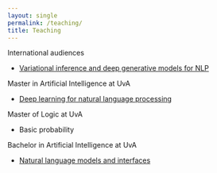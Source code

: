 ```yaml
---
layout: single
permalink: /teaching/
title: Teaching
---
```


International audiences

* [Variational inference and deep generative models for NLP](https://vitutorial.github.io)

Master in Artificial Intelligence at UvA

* [Deep learning for natural language processing](/teaching/dl4nlp)

Master of Logic at UvA

* Basic probability 

Bachelor in Artificial Intelligence at UvA

* [Natural language models and interfaces](https://cl-illc.github.io/nlmi/)

